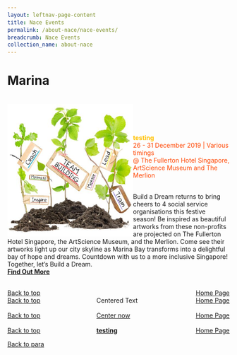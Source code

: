 ```yaml
---
layout: leftnav-page-content
title: Nace Events
permalink: /about-nace/nace-events/
breadcrumb: Nace Events
collection_name: about-nace
---
```




<a name="top"></a>
# Marina
<br> 
     <a href="/test/faq/"> <img src="/images/team.jpg" align="left" alt="team" style="width:285px;height:300px;"></a>
<br>
<br>
<br>
<br>
      <font color="orangered" style="color:#FFC000"><b>testing</b></font>
      <font color="orangered"><br>26 - 31 December 2019 | Various timings</font>
      <font color="orangered"><br> @ The Fullerton Hotel Singapore, ArtScience Museum and The Merlion </font>
      <br>
      
<a name="parag"></a>
      <br>Build a Dream returns to bring cheers to 4 social service organisations this festive season! Be inspired as beautiful artworks from these non-profits are projected on The Fullerton Hotel Singapore, the ArtScience Museum, and the Merlion. Come see their artworks light up our city skyline as Marina Bay transforms into a delightful bay of hope and dreams.
Countdown with us to a more inclusive Singapore! Together, let’s Build a Dream.
      <font color="orangered"><b><br><a href="/test/faq/">Find Out More</a></b></font>
      <br>
      <br>




<div id="textbox">
	<span><a href="#top">Back to top</a></span>
	<span style="float:right"><a href="https://nyp-nace-staging.netlify.com/">Home Page</a></span>
</div>


<div style="float: left"><a href="#top">Back to top</a></div>
<div style="float: right"><a href="https://nyp-nace-staging.netlify.com/">Home Page</a></div>
<div style="margin: 0 auto; width: 100px;">Centered Text</div>

<br>

<div style="float: left"><a href="#top">Back to top</a></div>
<div style="float: right"><a href="https://nyp-nace-staging.netlify.com/">Home Page</a></div>
<div style="margin: 0 auto; width: 100px;"><a href="https://nyp-nace-staging.netlify.com/">Center now</a></div>

<br>

<div style="float: left"><a href="#top">Back to top</a></div>
<div style="float: right"><a href="https://nyp-nace-staging.netlify.com/">Home Page</a></div>
<div style="margin: 0 auto; width: 100px;"><a href="https://nyp-nace-staging.netlify.com/"><style="color:#FFC010"><b>testing</b></font></a></div>



[Back to para](#parag)

